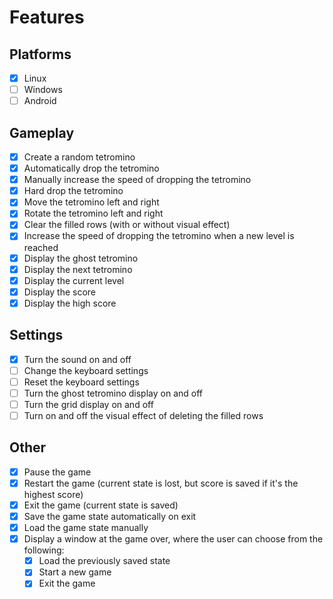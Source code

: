 # Features

## Platforms

- [x] Linux
- [ ] Windows
- [ ] Android

## Gameplay

- [x] Create a random tetromino
- [x] Automatically drop the tetromino
- [x] Manually increase the speed of dropping the tetromino
- [x] Hard drop the tetromino
- [x] Move the tetromino left and right
- [x] Rotate the tetromino left and right
- [x] Clear the filled rows (with or without visual effect)
- [x] Increase the speed of dropping the tetromino when a new level is reached
- [x] Display the ghost tetromino
- [x] Display the next tetromino
- [x] Display the current level
- [x] Display the score
- [x] Display the high score

## Settings

- [x] Turn the sound on and off
- [ ] Change the keyboard settings
- [ ] Reset the keyboard settings
- [ ] Turn the ghost tetromino display on and off
- [ ] Turn the grid display on and off
- [ ] Turn on and off the visual effect of deleting the filled rows

## Other

- [x] Pause the game
- [x] Restart the game (current state is lost, but score is saved if it's the highest score)
- [x] Exit the game (current state is saved)
- [x] Save the game state automatically on exit
- [x] Load the game state manually
- [x] Display a window at the game over, where the user can choose from the following:
  - [x] Load the previously saved state
  - [x] Start a new game
  - [x] Exit the game
